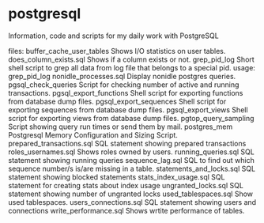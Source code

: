 postgresql
==========
Information, code and scripts for my daily work with PostgreSQL

files:
buffer_cache_user_tables	Shows I/O statistics on user tables.
does_column_exists.sql		Shows if a column exists or not.
grep_pid_log			Short shell script to grep all data from log file that belongs to a special pid.
				usage: grep_pid_log <UID>
nonidle_processes.sql		Display nonidle postgres queries.
pgsql_check_queries		Script for checking number of active and running transactions.
pgsql_export_functions		Shell script for exporting functions from database dump files.
pgsql_export_sequences		Shell script for exporting sequences from database dump files.
pgsql_export_views		Shell script for exporting views from database dump files.
pgtop_query_sampling		Script showing query run times or send them by mail.
postgres_mem			Postgresql Memory Configuration and Sizing Script.
prepared_transactions.sql       SQL statement showing prepared transactions
roles_usernames.sql		Shows roles owned by users.
running_queries.sql             SQL statement showing running queries
sequence_lag.sql		SQL to find out which sequence number/s is/are missing in a table.
statements_and_locks.sql        SQL statement showing blocked statements
stats_index_usage.sql           SQL statement for creating stats about index usage
ungranted_locks.sql             SQL statement showing number of ungranted locks
used_tablespaces.sql		Show used tablespaces.
users_connections.sql           SQL statement showing users and connections
write_performance.sql		Shows wrtite performance of tables.
